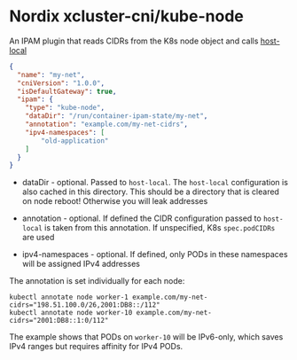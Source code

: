 # Nordix xcluster-cni/kube-node

An IPAM plugin that reads CIDRs from the K8s node object and calls
[host-local](https://www.cni.dev/plugins/current/ipam/host-local/)

```json
{
  "name": "my-net",
  "cniVersion": "1.0.0",
  "isDefaultGateway": true,
  "ipam": {
    "type": "kube-node",
    "dataDir": "/run/container-ipam-state/my-net",
    "annotation": "example.com/my-net-cidrs",
    "ipv4-namespaces": [
        "old-application"
    ]
  }
}
```

* dataDir - optional. Passed to `host-local`. The `host-local`
  configuration is also cached in this directory. This should be a
  directory that is cleared on node reboot! Otherwise you will leak
  addresses

* annotation - optional. If defined the CIDR configuration passed to
  `host-local` is taken from this annotation. If unspecified, K8s
  `spec.podCIDRs` are used

* ipv4-namespaces - optional. If defined, only PODs in these
  namespaces will be assigned IPv4 addresses


The annotation is set individually for each node:
```
kubectl annotate node worker-1 example.com/my-net-cidrs="198.51.100.0/26,2001:DB8::/112"
kubectl annotate node worker-10 example.com/my-net-cidrs="2001:DB8::1:0/112"
```

The example shows that PODs on `worker-10` will be IPv6-only, which
saves IPv4 ranges but requires affinity for IPv4 PODs.

